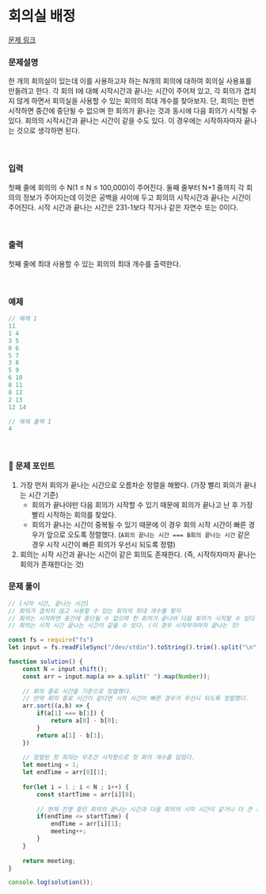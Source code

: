 # 회의실 배정

[문제 링크](https://www.acmicpc.net/problem/1931)

### 문제설명

한 개의 회의실이 있는데 이를 사용하고자 하는 N개의 회의에 대하여 회의실 사용표를 만들려고 한다. 각 회의 I에 대해 시작시간과 끝나는 시간이 주어져 있고, 각 회의가 겹치지 않게 하면서 회의실을 사용할 수 있는 회의의 최대 개수를 찾아보자. 단, 회의는 한번 시작하면 중간에 중단될 수 없으며 한 회의가 끝나는 것과 동시에 다음 회의가 시작될 수 있다. 회의의 시작시간과 끝나는 시간이 같을 수도 있다. 이 경우에는 시작하자마자 끝나는 것으로 생각하면 된다.

<br>

### 입력

첫째 줄에 회의의 수 N(1 ≤ N ≤ 100,000)이 주어진다. 둘째 줄부터 N+1 줄까지 각 회의의 정보가 주어지는데 이것은 공백을 사이에 두고 회의의 시작시간과 끝나는 시간이 주어진다. 시작 시간과 끝나는 시간은 231-1보다 작거나 같은 자연수 또는 0이다.

<br>

### 출력

첫째 줄에 최대 사용할 수 있는 회의의 최대 개수를 출력한다.

<br>

### 예제

```jsx
// 예제 1
11
1 4
3 5
0 6
5 7
3 8
5 9
6 10
8 11
8 12
2 13
12 14

// 예제 출력 1
4
```

<br>

### 📕 문제 포인트

1. 가장 먼저 회의가 끝나는 시간으로 오름차순 정렬을 해봤다. (가장 빨리 회의가 끝나는 시간 기준)
    - 회의가 끝나야만 다음 회의가 시작할 수 있기 때문에 회의가 끝나고 난 후 가장 빨리 시작하는 회의를 찾았다.
    - 회의가 끝나는 시간이 중복될 수 있기 때문에 이 경우 회의 시작 시간이 빠른 경우가 앞으로 오도록 정렬했다. (`A회의 끝나는 시간 === B회의 끝나는 시간` 같은 경우 시작 시간이 빠른 회의가 우선시 되도록 정렬)
2. 회의는 시작 시간과 끝나는 시간이 같은 회의도 존재한다. (즉, 시작하자마자 끝나는 회의가 존재한다는 것)

### 문제 풀이
```js
// [시작 시간, 끝나는 시간]
// 회의가 겹치지 않고 사용할 수 있는 회의의 최대 개수를 찾자
// 회의는 시작하면 중간에 중단될 수 없으며 한 회의가 끝나야 다음 회의가 시작할 수 있다
// 회의는 시작 시간 끝나는 시간이 같을 수 있다. (이 경우 시작하자마자 끝나는 것)

const fs = require("fs")
let input = fs.readFileSync("/dev/stdin").toString().trim().split("\n")

function solution() {
    const N = input.shift();
    const arr = input.map(a => a.split(" ").map(Number));
    
    // 회의 종료 시간을 기준으로 정렬했다.
    // 만약 회의 종료 시간이 같다면 시작 시간이 빠른 경우가 우선시 되도록 정렬했다.
    arr.sort((a,b) => {
        if(a[1] === b[1]) {
            return a[0] - b[0];
        }
        return a[1] - b[1];
    })
    
    // 정렬된 첫 회의는 무조건 시작함으로 첫 회의 개수를 담았다.
    let meeting = 1;
    let endTime = arr[0][1];
    
    for(let i = 1 ; i < N ; i++) {
        const startTime = arr[i][0];
        
        // 현재 진행 중인 회의의 끝나는 시간과 다음 회의의 시작 시간이 같거나 더 큰 경우에 바로 회의를 시작했다.
        if(endTime <= startTime) {
            endTime = arr[i][1];
            meeting++;
        }
    }
    
    return meeting;
}

console.log(solution());
```